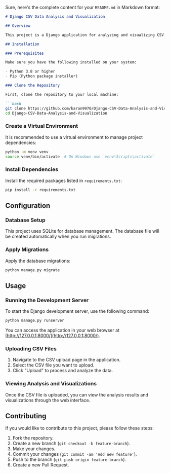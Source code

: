 Sure, here's the complete content for your `README.md` in Markdown format:

```markdown
# Django CSV Data Analysis and Visualization

## Overview

This project is a Django application for analyzing and visualizing CSV data. It allows users to upload CSV files, perform data analysis, and visualize results through interactive charts and graphs.

## Installation

### Prerequisites

Make sure you have the following installed on your system:

- Python 3.8 or higher
- Pip (Python package installer)

### Clone the Repository

First, clone the repository to your local machine:

```bash
git clone https://github.com/karan9970/Django-CSV-Data-Analysis-and-Visualization.git
cd Django-CSV-Data-Analysis-and-Visualization
```

### Create a Virtual Environment

It is recommended to use a virtual environment to manage project dependencies:

```bash
python -m venv venv
source venv/bin/activate  # On Windows use `venv\Scripts\activate`
```

### Install Dependencies

Install the required packages listed in `requirements.txt`:

```bash
pip install -r requirements.txt
```

## Configuration

### Database Setup

This project uses SQLite for database management. The database file will be created automatically when you run migrations.

### Apply Migrations

Apply the database migrations:

```bash
python manage.py migrate
```

## Usage

### Running the Development Server

To start the Django development server, use the following command:

```bash
python manage.py runserver
```

You can access the application in your web browser at [http://127.0.0.1:8000/](http://127.0.0.1:8000/).

### Uploading CSV Files

1. Navigate to the CSV upload page in the application.
2. Select the CSV file you want to upload.
3. Click "Upload" to process and analyze the data.

### Viewing Analysis and Visualizations

Once the CSV file is uploaded, you can view the analysis results and visualizations through the web interface.

## Contributing

If you would like to contribute to this project, please follow these steps:

1. Fork the repository.
2. Create a new branch (`git checkout -b feature-branch`).
3. Make your changes.
4. Commit your changes (`git commit -am 'Add new feature'`).
5. Push to the branch (`git push origin feature-branch`).
6. Create a new Pull Request.

